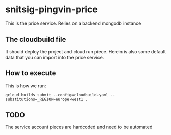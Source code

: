 # snitsig-pingvin-price
This is the price service. Relies on a backend mongodb instance

## The cloudbuild file
It should deploy the project and cloud run piece. Herein is also some default data that you can import into
the price service.

## How to execute
This is how we run:

`gcloud builds submit --config=cloudbuild.yaml --substitutions=_REGION=europe-west1 .`

## TODO
The service account pieces are hardcoded and need to be automated
